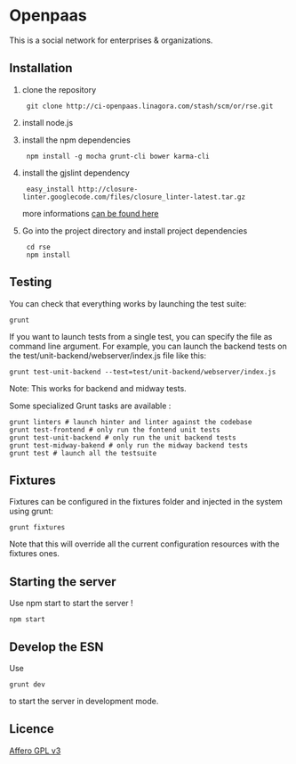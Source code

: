 Openpaas
=======

This is a social network for enterprises & organizations.

Installation
------------

1. clone the repository

        git clone http://ci-openpaas.linagora.com/stash/scm/or/rse.git

2. install node.js

3. install the npm dependencies

        npm install -g mocha grunt-cli bower karma-cli
    
4. install the gjslint dependency

        easy_install http://closure-linter.googlecode.com/files/closure_linter-latest.tar.gz

    more informations [can be found here](https://developers.google.com/closure/utilities/docs/linter_howto)
    
5. Go into the project directory and install project dependencies

        cd rse
        npm install

Testing
-------

You can check that everything works by launching the test suite:

    grunt

If you want to launch tests from a single test, you can specify the file as command line argument.
For example, you can launch the backend tests on the test/unit-backend/webserver/index.js file like this:

    grunt test-unit-backend --test=test/unit-backend/webserver/index.js

Note: This works for backend and midway tests.

Some specialized Grunt tasks are available :

    grunt linters # launch hinter and linter against the codebase
    grunt test-frontend # only run the fontend unit tests
    grunt test-unit-backend # only run the unit backend tests
    grunt test-midway-bakend # only run the midway backend tests
    grunt test # launch all the testsuite

Fixtures
--------

Fixtures can be configured in the fixtures folder and injected in the system using grunt:

    grunt fixtures

Note that this will override all the current configuration resources with the fixtures ones.

Starting the server
------------------

Use npm start to start the server !

    npm start
    

Develop the ESN
---------------

Use 

    grunt dev

to start the server in development mode.

Licence
-------

[Affero GPL v3](http://www.gnu.org/licenses/agpl-3.0.html)
